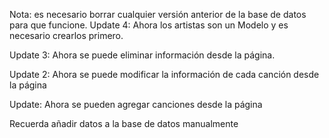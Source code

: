 Nota: es necesario borrar cualquier versión anterior de la base de datos para que funcione.
Update 4: Ahora los artistas son un Modelo y es necesario crearlos primero.

Update 3: Ahora se puede eliminar información desde la página.

Update 2: Ahora se puede modificar la información de cada canción desde la página

Update: Ahora se pueden agregar canciones desde la página

Recuerda añadir datos a la base de datos manualmente
